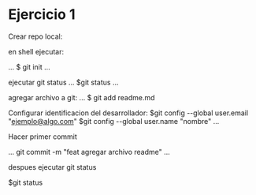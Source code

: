 # Ejercicio 1

Crear repo local:

en shell ejecutar:

...
$ git init
...


ejecutar git status
...
$git status
...

agregar archivo a git:
...
$ git add readme.md

Configurar identificacion del desarrollador:
$git config --global user.email "ejemplo@algo.com"
$git config --global user.name "nombre"
...

Hacer primer commit

...
git commit -m "feat agregar archivo readme"
...

despues ejecutar git status

$git status
